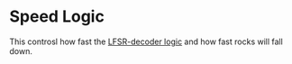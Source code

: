 # Speed Logic
This controsl how fast the [LFSR-decoder logic](../lfsr-decoder-logic/) and how fast rocks will fall down.
